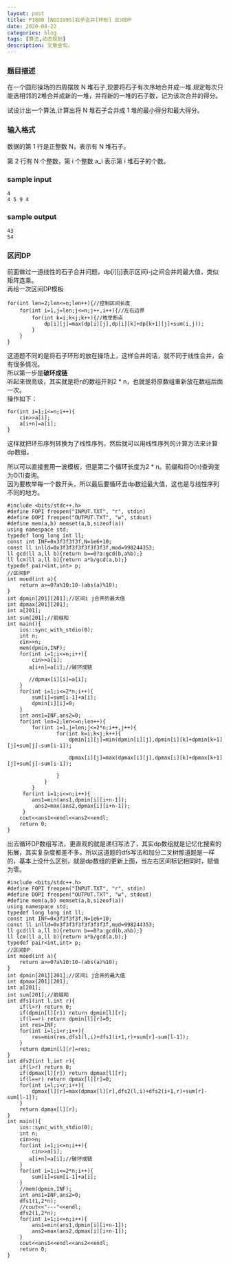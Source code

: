 ```yaml
---
layout: post
title: P1880 [NOI1995]石子合并[环形] 区间DP
date: 2020-08-22
categories: blog
tags: [算法,动态规划]
description: 文章金句。
---
```


### 题目描述
在一个圆形操场的四周摆放 N 堆石子,现要将石子有次序地合并成一堆.规定每次只能选相邻的2堆合并成新的一堆，并将新的一堆的石子数，记为该次合并的得分。

试设计出一个算法,计算出将 N 堆石子合并成 1 堆的最小得分和最大得分。

### 输入格式

数据的第 1 行是正整数 N，表示有 N 堆石子。

第 2 行有 N 个整数，第 i 个整数 a_i 表示第 i 堆石子的个数。

### sample input
```
4
4 5 9 4
```
### sample output
```
43
54
```

### 区间DP
前面做过一道线性的石子合并问题，dp[i][j]表示区间i-j之间合并的最大值，类似矩阵连乘。<br>
再给一次区间DP模板
```
for(int len=2;len<=n;len++){//控制区间长度
	for(int i=1,j=len;j<=n;j++,i++){//左右边界
		for(int k=i;k<j;k++){//枚举断点
			dp[i][j]=max(dp[i][j],dp[i][k]+dp[k+1][j]+sum(i,j));
		}
	}
}
```

这道题不同的是将石子环形的放在操场上，这样合并的话，就不同于线性合并，会有很多情况。<br>
所以第一步是**破环成链**<br>
听起来很高级，其实就是将n的数组开到2 * n，也就是将原数组重新放在数组后面一次。<br>
操作如下：<br>
```
for(int i=1;i<=n;i++){
	cin>>a[i];
	a[i+n]=a[i];
}
```
这样就把环形序列转换为了线性序列，然后就可以用线性序列的计算方法来计算dp数组。<br>

所以可以直接套用一波模板，但是第二个循环长度为2 * n。前缀和将O(n)查询变为O(1)查询。<br>因为要枚举每一个数开头，所以最后要循环去dp数组最大值，这也是与线性序列不同的地方。

```
#include <bits/stdc++.h>
#define FOPI freopen("INPUT.TXT", "r", stdin)
#define DOPI freopen("OUTPUT.TXT", "w", stdout)
#define mem(a,b) memset(a,b,sizeof(a))
using namespace std;
typedef long long int ll;
const int INF=0x3f3f3f3f,N=1e6+10;
const ll inlld=0x3f3f3f3f3f3f3f3f,mod=998244353;
ll gcd(ll a,ll b){return b==0?a:gcd(b,a%b);}
ll lcm(ll a,ll b){return a*b/gcd(a,b);}
typedef pair<int,int> p;
//区间DP
int mood(int a){
    return a>=0?a%10:10-(abs(a)%10);
}
int dpmin[201][201];//区间i j合并的最大值
int dpmax[201][201];
int a[201];
int sum[201];//前缀和
int main(){
    ios::sync_with_stdio(0);
    int n;
    cin>>n;
    mem(dpmin,INF);
    for(int i=1;i<=n;i++){
        cin>>a[i];
       a[i+n]=a[i];//破环成链

       //dpmax[i][i]=a[i];
    }
    for(int i=1;i<=2*n;i++){
        sum[i]=sum[i-1]+a[i];
        dpmin[i][i]=0;
    }
    int ans1=INF,ans2=0;
    for(int len=2;len<=n;len++){
        for(int i=1,j=len;j<=2*n;i++,j++){
                for(int k=i;k<j;k++){
                    dpmin[i][j]=min(dpmin[i][j],dpmin[i][k]+dpmin[k+1][j]+sum[j]-sum[i-1]);

                    dpmax[i][j]=max(dpmax[i][j],dpmax[i][k]+dpmax[k+1][j]+sum[j]-sum[i-1]);

                }
            }
        }
     for(int i=1;i<=n;i++){
        ans1=min(ans1,dpmin[i][i+n-1]);
         ans2=max(ans2,dpmax[i][i+n-1]);
     }
    cout<<ans1<<endl<<ans2<<endl;
    return 0;
}
```

出去循环DP数组写法，更直观的就是递归写法了，其实dp数组就是记忆化搜索的拓展，其实复杂度都差不多。所以这道题的dfs写法和加分二叉树那道题是一样的，基本上没什么区别，就是dp数组的更新上面，当左右区间标记相同时，赋值为零。

```
#include <bits/stdc++.h>
#define FOPI freopen("INPUT.TXT", "r", stdin)
#define DOPI freopen("OUTPUT.TXT", "w", stdout)
#define mem(a,b) memset(a,b,sizeof(a))
using namespace std;
typedef long long int ll;
const int INF=0x3f3f3f3f,N=1e6+10;
const ll inlld=0x3f3f3f3f3f3f3f3f,mod=998244353;
ll gcd(ll a,ll b){return b==0?a:gcd(b,a%b);}
ll lcm(ll a,ll b){return a*b/gcd(a,b);}
typedef pair<int,int> p;
//区间DP
int mood(int a){
    return a>=0?a%10:10-(abs(a)%10);
}
int dpmin[201][201];//区间i j合并的最大值
int dpmax[201][201];
int a[201];
int sum[201];//前缀和
int dfs1(int l,int r){
    if(l>r) return 0;
    if(dpmin[l][r]) return dpmin[l][r];
    if(l==r) return dpmin[l][r]=0;
    int res=INF;
    for(int i=l;i<r;i++){
        res=min(res,dfs1(l,i)+dfs1(i+1,r)+sum[r]-sum[l-1]);
    }
    return dpmin[l][r]=res;
}
int dfs2(int l,int r){
    if(l>r) return 0;
    if(dpmax[l][r]) return dpmax[l][r];
    if(l==r) return dpmax[l][r]=0;
    for(int i=l;i<r;i++){
        dpmax[l][r]=max(dpmax[l][r],dfs2(l,i)+dfs2(i+1,r)+sum[r]-sum[l-1]);
    }
    return dpmax[l][r];
}
int main(){
    ios::sync_with_stdio(0);
    int n;
    cin>>n;
    for(int i=1;i<=n;i++){
        cin>>a[i];
       a[i+n]=a[i];//破环成链
    }
    for(int i=1;i<=2*n;i++){
        sum[i]=sum[i-1]+a[i];
    }
    //mem(dpmin,INF);
    int ans1=INF,ans2=0;
    dfs1(1,2*n);
    //cout<<"---"<<endl;
    dfs2(1,2*n);
    for(int i=1;i<=n;i++){
        ans1=min(ans1,dpmin[i][i+n-1]);
        ans2=max(ans2,dpmax[i][i+n-1]);
    }
    cout<<ans1<<endl<<ans2<<endl;
    return 0;
}
```
